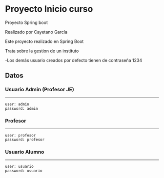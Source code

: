 # Proyecto Inicio curso
Proyecto Spring boot

Realizado por Cayetano García

Este proyecto realizado en Spring Boot 

Trata sobre la gestion de un instituto

-Los demás usuario creados por defecto tienen de contraseña 1234 


## **Datos**

 
### **Usuario Admin (Profesor JE)**
---------------------------
    user: admin
    password: admin
  
### **Profesor**
---------------------------
    user: profesor
    password: profesor
 
 
### **Usuario Alumno**
---------------------------
    user: usuario
    password: usuario




